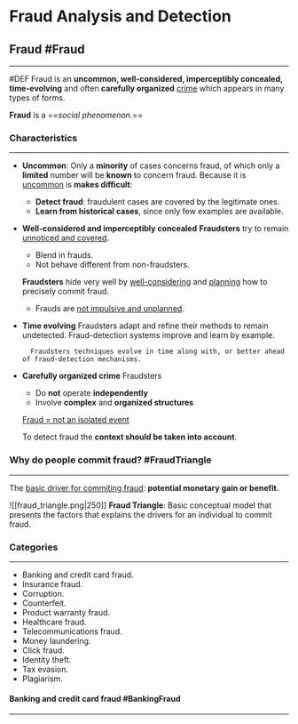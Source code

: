 # Fraud Analysis and Detection

## Fraud #Fraud
---
#DEF Fraud is an **uncommon, well-considered, imperceptibly concealed, time-evolving** and often **carefully organized** <u>crime</u> which appears in many types of forms.

**Fraud** is a ==*social phenomenon*.==

### Characteristics
---
- **Uncommon**: Only a **minority** of cases concerns fraud, of which only a
	**limited** number will be **known** to concern fraud.
	Because it is <u>uncommon</u> is **makes difficult**:
	- **Detect fraud**: fraudulent cases are covered by the
	legitimate ones.
	- **Learn from historical cases**, since only few examples
	are available.
- **Well-considered and imperceptibly concealed**
	**Fraudsters** try to remain <u>unnoticed and covered</u>.
	- Blend in frauds.
	- Not behave different from non-fraudsters.
	
	**Fraudsters** hide very well by <u>well-considering</u> and
	<u>planning</u> how to precisely commit fraud.
	- Frauds are <u>not impulsive and unplanned</u>.
- **Time evolving**
	Fraudsters adapt and refine their methods to remain undetected.
	Fraud-detection systems improve and learn by example.

		Fraudsters techniques evolve in time along with, or better ahead of fraud-detection mechanisms.
- **Carefully organized crime**
	Fraudsters
	- Do **not** operate **independently**
	- Involve **complex** and **organized structures**

	<u>Fraud = not an isolated event</u>

	To detect fraud the **context should be taken into account**.

### Why do people commit fraud? #FraudTriangle
---
The <u>basic driver for commiting fraud</u>: **potential monetary gain or benefit.**

![[fraud_triangle.png|250]] 
**Fraud Triangle**: 
Basic conceptual model that presents the factors that explains the drivers for an individual to commit fraud.

### Categories
---
- Banking and credit card fraud.
- Insurance fraud.
- Corruption.
- Counterfeit.
- Product warranty fraud.
- Healthcare fraud.
- Telecommunications fraud.
- Money laundering.
- Click fraud.
- Identity theft.
- Tax evasion.
- Plagiarism.

#### Banking and credit card fraud #BankingFraud
---





